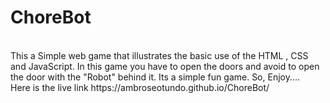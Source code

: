 # ChoreBot

<br>
This a Simple web game that illustrates the basic use of the HTML , CSS and JavaScript. In this game you have to open the doors and avoid to open the door with the "Robot" behind it. Its a simple fun game. So, Enjoy....
<br>
Here is the live link https://ambroseotundo.github.io/ChoreBot/
